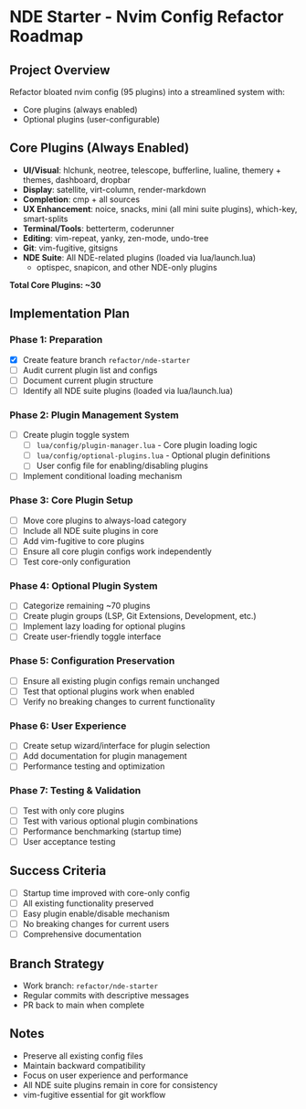 # NDE Starter - Nvim Config Refactor Roadmap

## Project Overview
Refactor bloated nvim config (95 plugins) into a streamlined system with:
- Core plugins (always enabled)
- Optional plugins (user-configurable)

## Core Plugins (Always Enabled)
- **UI/Visual**: hlchunk, neotree, telescope, bufferline, lualine, themery + themes, dashboard, dropbar
- **Display**: satellite, virt-column, render-markdown
- **Completion**: cmp + all sources
- **UX Enhancement**: noice, snacks, mini (all mini suite plugins), which-key, smart-splits
- **Terminal/Tools**: betterterm, coderunner
- **Editing**: vim-repeat, yanky, zen-mode, undo-tree
- **Git**: vim-fugitive, gitsigns
- **NDE Suite**: All NDE-related plugins (loaded via lua/launch.lua)
  - optispec, snapicon, and other NDE-only plugins

**Total Core Plugins: ~30**

## Implementation Plan

### Phase 1: Preparation
- [x] Create feature branch `refactor/nde-starter`
- [ ] Audit current plugin list and configs
- [ ] Document current plugin structure
- [ ] Identify all NDE suite plugins (loaded via lua/launch.lua)

### Phase 2: Plugin Management System
- [ ] Create plugin toggle system
  - [ ] `lua/config/plugin-manager.lua` - Core plugin loading logic
  - [ ] `lua/config/optional-plugins.lua` - Optional plugin definitions
  - [ ] User config file for enabling/disabling plugins
- [ ] Implement conditional loading mechanism

### Phase 3: Core Plugin Setup
- [ ] Move core plugins to always-load category
- [ ] Include all NDE suite plugins in core
- [ ] Add vim-fugitive to core plugins
- [ ] Ensure all core plugin configs work independently
- [ ] Test core-only configuration

### Phase 4: Optional Plugin System
- [ ] Categorize remaining ~70 plugins
- [ ] Create plugin groups (LSP, Git Extensions, Development, etc.)
- [ ] Implement lazy loading for optional plugins
- [ ] Create user-friendly toggle interface

### Phase 5: Configuration Preservation
- [ ] Ensure all existing plugin configs remain unchanged
- [ ] Test that optional plugins work when enabled
- [ ] Verify no breaking changes to current functionality

### Phase 6: User Experience
- [ ] Create setup wizard/interface for plugin selection
- [ ] Add documentation for plugin management
- [ ] Performance testing and optimization

### Phase 7: Testing & Validation
- [ ] Test with only core plugins
- [ ] Test with various optional plugin combinations
- [ ] Performance benchmarking (startup time)
- [ ] User acceptance testing

## Success Criteria
- [ ] Startup time improved with core-only config
- [ ] All existing functionality preserved
- [ ] Easy plugin enable/disable mechanism
- [ ] No breaking changes for current users
- [ ] Comprehensive documentation

## Branch Strategy
- Work branch: `refactor/nde-starter`
- Regular commits with descriptive messages
- PR back to main when complete

## Notes
- Preserve all existing config files
- Maintain backward compatibility
- Focus on user experience and performance
- All NDE suite plugins remain in core for consistency
- vim-fugitive essential for git workflow
